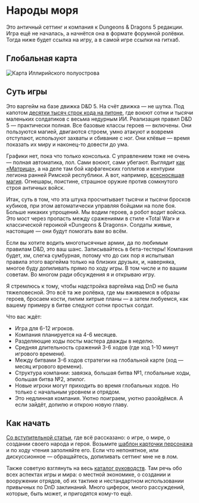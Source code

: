# Народы моря

Это античный сеттинг и компания к Dungeons & Dragons 5 редакции. Игра ещё не началась, а начнётся она в формате форумной ролёвки. Тогда ниже будет ссылка на игру, а в самой игре ссылки на гитхаб.

## Глобальная карта

![Карта Иллирийского полуострова](/images/global-peace.png)

## Суть игры

Это варгейм на базе движка D&D 5. На счёт движка — не шутка. Под капотом [десятки тысяч строк кода на питоне](https://github.com/Shadybloom/dnd-mass-combat-simulation), где воюют сотни и тысячи маленьких солдатиков с весьма недурным ИИ. Реализация правил D&D 5 — практически полная. Все базовые классы героев — включены. Они пользуются магией, двигаются строем, умно атакуют и вовремя отступают, используют захваты и сбивание с ног. Они клёвые — время показать их миру и наконец-то довести до ума.  

Графики нет, пока что только консолька. С управлением тоже не очень — полная автоматика, лол. Сами воюют, сами убегают. Выглядит [как «Матрица»](/video/legionary-vs-hoplites.mp4), а на деле там бой карфагенских гоплитов и кентурии легиона ранней Римской республики. А вот, например, [всесносящая магия](/video/two_fireballs_and_40_magic_missiles.mp4). Огнешары, поистине, страшное оружие против сомкнутого строя античных войск.  

Итак, суть в том, что эта штука просчитывает тысячи и тысячи бросков кубиков, при этом автоматически управляя бойцами на поле боя. Больше никаких упрощений. Мы водим героев, а робот водит войска. Это мост через пропасть между сражениями в стиле «Total War» и классической героикой «Dungeons & Dragons». Солдаты живые, настоящие — они будут помогать вам во всём.  

Если вы хотите водить многотысячные армии, да по любимым правилам D&D, это ваш шанс. Записывайтесь в бета-тестеры! Компания будет, хм, слегка сумбурная, потому что до сих пор я испытывал правила этого варгейма только на близких друзьях, и, наверняка, многое буду допиливать прямо по ходу игры. В том числе и по вашим советам. Во многом ради обсуждения я и открываю игру.  

Я стремлюсь к тому, чтобы надстройка варгейма над DnD не была тяжеловесной. Это всё та же ролёвка, где мы вживаемся в образы героев, бросаем кости, пилим хитрые планы — а затем любуемся, как вашему примеру в битве следуют сотни простых солдат.  

Что вас ждёт:  
- Игра для 6-12 игроков.
- Компания планируется на 4-6 месяцев.
- Разделяющие ходы посты мастера дважды в неделю.
- Средняя длительность сражений 3-6 ходов (где ход 1-10 минут игрового времени).
- Между битвами 3-6 ходов стратегии на глобальной карте (ход — месяц игрового времени).
- Структура компании: завязка, большая битва №1, глобальные ходы, большая битва №2, эпилог.
- Новые игроки могут приходить во время глобальных ходов. Но только с начальным уровнем и отрядом.
- Это недлинная компания. Уютно поиграем, уютно разойдёмся. А если зайдёт, допилю и открою новую главу.

## Как начать

[Со вступительной статьи](/docs/world-getting-started.md), где всё рассказано: о игре, о мире, о создании своего народа и героя. Возьмите [шаблон карточки персонажа](/docs/world-hero-example.txt) и по ходу чтения заполняйте его. Если что непонятное, или дискуссионное — обращайтесь, допиливать сеттинг мне не в лом.  

Также советую взглянуть на весь [каталог руководств](/docs/). Там речь обо всех аспектах игры и мира: о местной экономике, о создании и вооружении отрядов, об их тактике и нестандартном использовании привычных по DnD заклинаний. Много циферок, много рассуждений, которые, быть может, и пригодятся кому-то ещё.  
